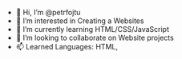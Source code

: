 - 👋 Hi, I’m @petrfojtu
- 👀 I’m interested in Creating a Websites
- 🌱 I’m currently learning HTML/CSS/JavaScript
- 💞️ I’m looking to collaborate on Website projects
- 📫 Learned Languages: HTML,

<!---
petrfojtu/petrfojtu is a ✨ special ✨ repository because its `README.md` (this file) appears on your GitHub profile.
You can click the Preview link to take a look at your changes.
--->
